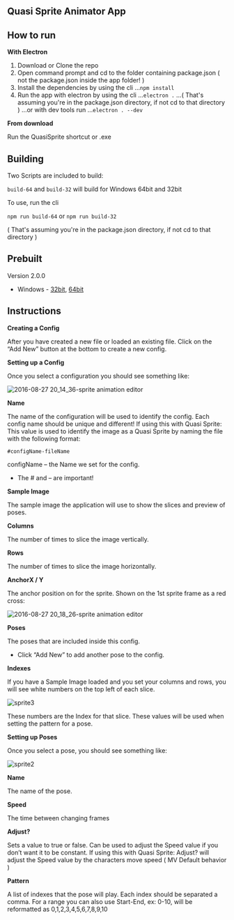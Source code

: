 ## Quasi Sprite Animator App

## How to run
**With Electron**

1. Download or Clone the repo
2. Open command prompt and cd to the folder containing package.json ( not the package.json inside the app folder! )
3. Install the dependencies by using the cli
...`npm install`
4. Run the app with electron by using the cli
...`electron .`
...( That's assuming you're in the package.json directory, if not cd to that directory )
...or with dev tools run
...`electron . --dev`

**From download**

Run the QuasiSprite shortcut or .exe

## Building
Two Scripts are included to build:

`build-64` and `build-32` will build for Windows 64bit and 32bit

To use, run the cli

`npm run build-64` or `npm run build-32`

( That's assuming you're in the package.json directory, if not cd to that directory )

## Prebuilt
Version 2.0.0

* Windows - [32bit](https://www.dropbox.com/s/63qy0cf2az5glox/SpriteAnimator32.rar?dl=0), [64bit](https://www.dropbox.com/s/3zkbyd9znwsp5cw/SpriteAnimator.rar?dl=0)

## Instructions
**Creating a Config**

After you have created a new file or loaded an existing file. Click on the “Add New” button at the bottom to create a new config.

**Setting up a Config**

Once you select a configuration you should see something like:

![2016-08-27 20_14_36-sprite animation editor](https://cloud.githubusercontent.com/assets/9346563/18031381/fbcbb118-6c92-11e6-8630-b7e46c67e03e.png)

**Name**

The name of the configuration will be used to identify the config. Each config name should be unique and different!
If using this with Quasi Sprite:
This value is used to identify the image as a Quasi Sprite by naming the file with the following format:
```
#configName-fileName
```
configName – the Name we set for the config.
* The # and – are important!

**Sample Image**

The sample image the application will use to show the slices and preview of poses.

**Columns**

The number of times to slice the image vertically.

**Rows**

The number of times to slice the image horizontally.

**AnchorX / Y**

The anchor position on for the sprite. Shown on the 1st sprite frame as a red cross:

![2016-08-27 20_18_26-sprite animation editor](https://cloud.githubusercontent.com/assets/9346563/18031399/7507659a-6c93-11e6-9211-b8e0e050e227.png)

**Poses**

The poses that are included inside this config.
* Click “Add New” to add another pose to the config.

**Indexes**

If you have a Sample Image loaded and you set your columns and rows, you will see white numbers on the top left of each slice.

![sprite3](https://cloud.githubusercontent.com/assets/9346563/18031386/06aa2e02-6c93-11e6-9309-b8d23780d4db.png)

These numbers are the Index for that slice. These values will be used when setting the pattern for a pose.

**Setting up Poses**

Once you select a pose, you should see something like:

![sprite2](https://cloud.githubusercontent.com/assets/9346563/18031387/0e46116c-6c93-11e6-8a85-1e26d9b7f096.png)

**Name**

The name of the pose.

**Speed**

The time between changing frames

**Adjust?**

Sets a value to true or false. Can be used to adjust the Speed value if you don’t want it to be constant.
If using this with Quasi Sprite:
Adjust? will adjust the Speed value by the characters move speed ( MV Default behavior )

**Pattern**

A list of indexes that the pose will play. Each index should be separated a comma. For a range you can also use Start-End, ex: 0-10, will be reformatted as 0,1,2,3,4,5,6,7,8,9,10
